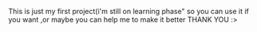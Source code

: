 This is just my first project(i'm still on learning phase" so you can use it if you want ,or maybe you can help me to make it better THANK YOU :>

